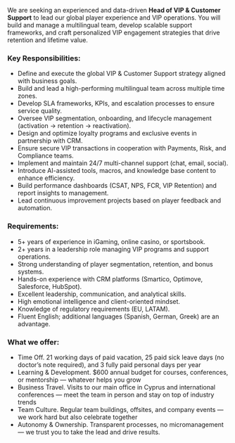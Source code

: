 We are seeking an experienced and data-driven **Head of VIP & Customer
Support** to lead our global player experience and VIP operations. You will
build and manage a multilingual team, develop scalable support frameworks, and
craft personalized VIP engagement strategies that drive retention and lifetime
value.

### **Key Responsibilities:**

  * Define and execute the global VIP & Customer Support strategy aligned with business goals.
  * Build and lead a high-performing multilingual team across multiple time zones.
  * Develop SLA frameworks, KPIs, and escalation processes to ensure service quality.
  * Oversee VIP segmentation, onboarding, and lifecycle management (activation → retention → reactivation).
  * Design and optimize loyalty programs and exclusive events in partnership with CRM.
  * Ensure secure VIP transactions in cooperation with Payments, Risk, and Compliance teams.
  * Implement and maintain 24/7 multi-channel support (chat, email, social).
  * Introduce AI-assisted tools, macros, and knowledge base content to enhance efficiency.
  * Build performance dashboards (CSAT, NPS, FCR, VIP Retention) and report insights to management.
  * Lead continuous improvement projects based on player feedback and automation.

### **Requirements:**

  * 5+ years of experience in iGaming, online casino, or sportsbook.
  * 2+ years in a leadership role managing VIP programs and support operations.
  * Strong understanding of player segmentation, retention, and bonus systems.
  * Hands-on experience with CRM platforms (Smartico, Optimove, Salesforce, HubSpot).
  * Excellent leadership, communication, and analytical skills.
  * High emotional intelligence and client-oriented mindset.
  * Knowledge of regulatory requirements (EU, LATAM).
  * Fluent English; additional languages (Spanish, German, Greek) are an advantage.

### **What we offer:**

  * Time Off. 21 working days of paid vacation, 25 paid sick leave days (no doctor’s note required), and 3 fully paid personal days per year
  * Learning & Development. $600 annual budget for courses, conferences, or mentorship — whatever helps you grow
  * Business Travel. Visits to our main office in Cyprus and international conferences — meet the team in person and stay on top of industry trends
  * Team Culture. Regular team buildings, offsites, and company events — we work hard but also celebrate together
  * Autonomy & Ownership. Transparent processes, no micromanagement — we trust you to take the lead and drive results.